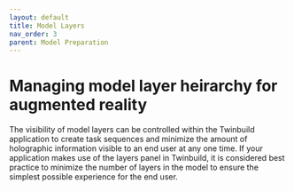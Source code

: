 ```yaml
---
layout: default
title: Model Layers
nav_order: 3
parent: Model Preparation
---
```


# Managing model layer heirarchy for augmented reality

The visibility of model layers can be controlled within the Twinbuild application to create task sequences and minimize the amount of holographic information visible to an end user at any one time. If your application makes use of the layers panel in Twinbuild, it is considered best practice to minimize the number of layers in the model to ensure the simplest possible experience for the end user.
